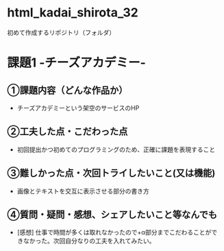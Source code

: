 # html_kadai_shirota_32
初めて作成するリポジトリ（フォルダ）
# 課題1 -チーズアカデミー-

## ①課題内容（どんな作品か）
- チーズアカデミーという架空のサービスのHP

## ②工夫した点・こだわった点
- 初回提出かつ初めてのプログラミングのため、正確に課題を表現すること

## ③難しかった点・次回トライしたいこと(又は機能)
- 画像とテキストを交互に表示させる部分の書き方

## ④質問・疑問・感想、シェアしたいこと等なんでも
- [感想] 仕事で時間が多くは取れなかったので+α部分までこだわることができなかった。次回自分なりの工夫を入れてみたい。
